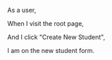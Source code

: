 As a user,

When I visit the root page,

And I click "Create New Student",

I am on the new student form.